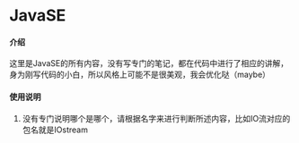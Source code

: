 # JavaSE

#### 介绍
这里是JavaSE的所有内容，没有写专门的笔记，都在代码中进行了相应的讲解，身为刚写代码的小白，所以风格上可能不是很美观，我会优化哒（maybe）

#### 使用说明

1.  没有专门说明哪个是哪个，请根据名字来进行判断所述内容，比如IO流对应的包名就是IOstream 
